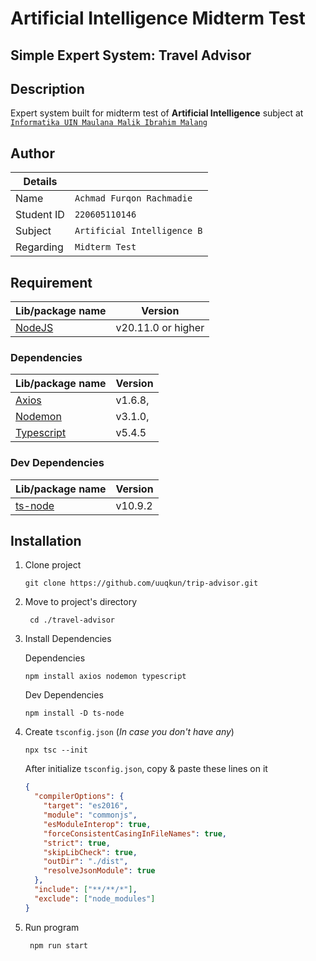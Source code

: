 # Artificial Intelligence Midterm Test

## Simple Expert System: Travel Advisor

## Description

Expert system built for midterm test of **Artificial Intelligence** subject at [`Informatika UIN Maulana Malik Ibrahim Malang`](https://informatika.uin-malang.ac.id/)

## Author

| Details    |                             |
| ---------- | --------------------------- |
| Name       | `Achmad Furqon Rachmadie`   |
| Student ID | `220605110146`              |
| Subject    | `Artificial Intelligence B` |
| Regarding  | `Midterm Test`              |

## Requirement

| Lib/package name                         | Version            |
| ---------------------------------------- | ------------------ |
| [NodeJS](https://nodejs.org/en/download) | v20.11.0 or higher |

### Dependencies

| Lib/package name                                       | Version |
| ------------------------------------------------------ | ------- |
| [Axios](https://axios-http.com/docs/intro)             | v1.6.8, |
| [Nodemon](https://www.npmjs.com/package/nodemon)       | v3.1.0, |
| [Typescript](https://www.typescriptlang.org/download/) | v5.4.5  |

### Dev Dependencies

| Lib/package name                                 | Version |
| ------------------------------------------------ | ------- |
| [ts-node](https://www.npmjs.com/package/ts-node) | v10.9.2 |

## Installation

1. Clone project
   ```
   git clone https://github.com/uuqkun/trip-advisor.git
   ```
2. Move to project's directory
   ```
    cd ./travel-advisor
   ```
3. Install Dependencies

   Dependencies

   ```
   npm install axios nodemon typescript
   ```

   Dev Dependencies

   ```
   npm install -D ts-node
   ```

4. Create `tsconfig.json` (_In case you don't have any_)

   ```
   npx tsc --init
   ```

   After initialize `tsconfig.json`, copy & paste these lines on it

   ```json
   {
     "compilerOptions": {
       "target": "es2016",
       "module": "commonjs",
       "esModuleInterop": true,
       "forceConsistentCasingInFileNames": true,
       "strict": true,
       "skipLibCheck": true,
       "outDir": "./dist",
       "resolveJsonModule": true
     },
     "include": ["**/**/*"],
     "exclude": ["node_modules"]
   }
   ```

5. Run program

   ```
    npm run start
   ```
